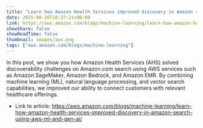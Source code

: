 ```yaml
---
title: "Learn how Amazon Health Services improved discovery in Amazon search using AWS ML and gen AI"
date: 2025-08-26T18:37:21+00:00
link: https://aws.amazon.com/blogs/machine-learning/learn-how-amazon-health-services-improved-discovery-in-amazon-search-using-aws-ml-and-gen-ai/
showShare: false
showReadTime: false
thumbnail: images/aws.png
tags: ["aws.amazon.com/blogs/machine-learning"]
---
```

In this post, we show you how Amazon Health Services (AHS) solved discoverability challenges on Amazon.com search using AWS services such as Amazon SageMaker, Amazon Bedrock, and Amazon EMR. By combining machine learning (ML), natural language processing, and vector search capabilities, we improved our ability to connect customers with relevant healthcare offerings.

- Link to article: https://aws.amazon.com/blogs/machine-learning/learn-how-amazon-health-services-improved-discovery-in-amazon-search-using-aws-ml-and-gen-ai/